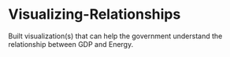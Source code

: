 # Visualizing-Relationships
 Built visualization(s) that can help the government understand the relationship between GDP and Energy.
